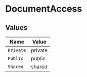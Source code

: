 # DocumentAccess


## Values

| Name      | Value     |
| --------- | --------- |
| `Private` | private   |
| `Public`  | public    |
| `Shared`  | shared    |
